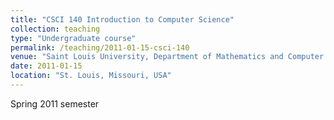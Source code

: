 ```yaml
---
title: "CSCI 140 Introduction to Computer Science"
collection: teaching
type: "Undergraduate course"
permalink: /teaching/2011-01-15-csci-140
venue: "Saint Louis University, Department of Mathematics and Computer Science"
date: 2011-01-15
location: "St. Louis, Missouri, USA"
---
```


Spring 2011 semester
